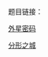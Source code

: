 题目链接：

[外星密码](https://www.luogu.com.cn/problem/P1928)

[分形之城](https://www.acwing.com/problem/content/100/) 

